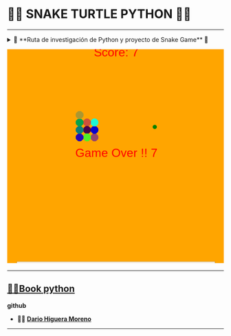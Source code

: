 #  👨‍🎓 SNAKE TURTLE PYTHON 👩‍🎓
---

<details>

<summary>  🔎 **Ruta de investigación de Python y proyecto de Snake Game** 🔎 </summary>
---

Investigación y realización de proyecto para poder conocer tanto los conceptos básicos del lenguaje de Python como saber como aplicarlos en un proyecto.


Python
Marcos de competencias
Desarrollador web y web móvil

Contexto del proyecto
Contexto del proyecto
Python es nuestra próxima aventura en lenguaje para construir nuestro backend, pero "antes de caminar hay que aprender a gatear" por lo cual vamos a aprovechar la consulta teorica realizada sobre el lenguaje para aprender de manera práctica a traves de la realización de un juego clasico conocido como Snake Game. El cual se ralizará a traves de los siguientes momentos:

​

Crear el cuerpo de la serpiente
Animar el cuerpo de la serpiente
Controlar el movimiento de la serpiente
Crear la comida y su respectiva colisión
Crear el tablero de puntos
Detectar las colisiones con las cuatro paredes
Detectar la colisión con la cola o cualquier segmento del cuerpo de la serpiente
​

Tenga en cuenta que se aplicará Programación Orientada a Objetos (POO) pata tener una estructura de código más organizada.

Modalidades pedagógicas
Desarrollo individual del la ruta de trabajo establecida
Desarrollo de proyecto a traves de magistral con live coding
Criterios de rendimiento
Documentar adecuadamente la información recolectada durante su trabajo autónomo
Juego funcional
Buenas prácticas en la organización del repositorio
Modalidades de evaluación
Revisión del funcionamiento de correcto de la serpiente por parte del formador
Participación durante la master class (Con dudas u aportes)
Entregables
1.  Un documento de PDF en el cual este:
    - Las consultas realizadas sobre la ruta de aprendizaje de Python proporcionada
    - La retroalimentación de clase magistral en la cual se realizó el Snake Game 
2. El link al repo de Github el cual debe poseer:
    - El Snake Game funcional 
    - Su respectivo README bien organizado

</details>

[![Snake](./img/snake.png "database Date")]()

---

[👩‍🎓Book python]( https://github.com/dariohimo/snake/blob/main/img/Python.pdf)
---

**github**

- 👨‍💻 **[Dario Higuera Moreno]( https://github.com/dariohimo)**
  
---